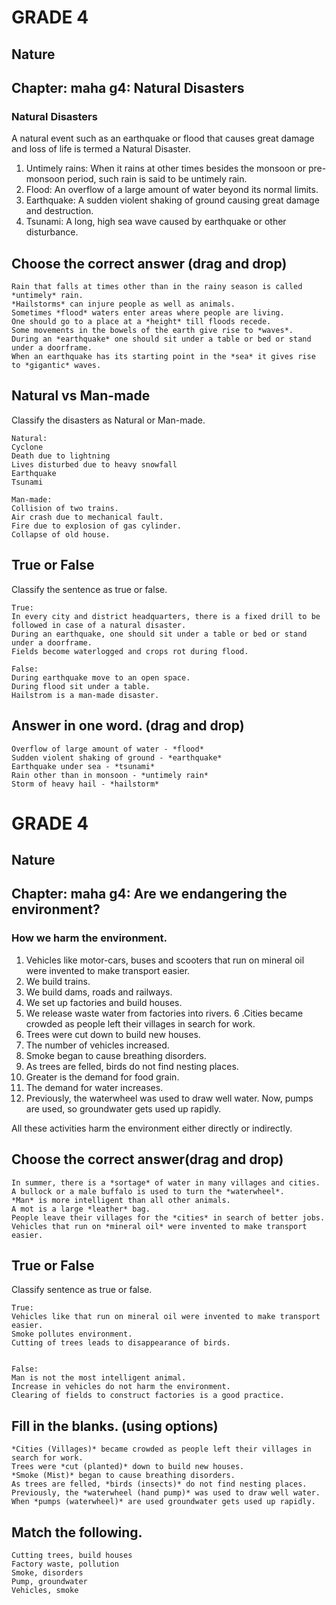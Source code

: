 # GRADE 4

## Nature

## Chapter: maha g4: Natural Disasters

### Natural Disasters

A natural event such as an earthquake or flood that causes great damage and loss of life is termed a Natural Disaster.

1. Untimely rains: When it rains at other times besides the monsoon or pre-monsoon period, such rain is said to be untimely rain.
2. Flood: An overflow of a large amount of water beyond its normal limits.
3. Earthquake: A sudden violent shaking of ground causing great damage and destruction.
4. Tsunami: A long, high sea wave caused by earthquake or other disturbance.


## Choose the correct answer (drag and drop)
```
Rain that falls at times other than in the rainy season is called *untimely* rain.
*Hailstorms* can injure people as well as animals.
Sometimes *flood* waters enter areas where people are living.
One should go to a place at a *height* till floods recede.
Some movements in the bowels of the earth give rise to *waves*.
During an *earthquake* one should sit under a table or bed or stand under a doorframe.
When an earthquake has its starting point in the *sea* it gives rise to *gigantic* waves.
```
## Natural vs Man-made

Classify the disasters as Natural or Man-made.
```
Natural: 
Cyclone
Death due to lightning
Lives disturbed due to heavy snowfall
Earthquake
Tsunami

Man-made:
Collision of two trains.
Air crash due to mechanical fault.
Fire due to explosion of gas cylinder.
Collapse of old house.
```
## True or False

Classify the sentence as true or false.
```
True: 
In every city and district headquarters, there is a fixed drill to be followed in case of a natural disaster.
During an earthquake, one should sit under a table or bed or stand under a doorframe.
Fields become waterlogged and crops rot during flood.

False:
During earthquake move to an open space.
During flood sit under a table.
Hailstrom is a man-made disaster.
```
## Answer in one word. (drag and drop)

```
Overflow of large amount of water - *flood*
Sudden violent shaking of ground - *earthquake*
Earthquake under sea - *tsunami*
Rain other than in monsoon - *untimely rain*
Storm of heavy hail - *hailstorm*
```
# GRADE 4

## Nature

## Chapter: maha g4: Are we endangering the environment?

### How we harm the environment.

1. Vehicles like motor-cars, buses and scooters that run on mineral oil were invented to make transport easier.
2. We build trains.
3. We build dams, roads and railways.
4. We set up factories and build houses.
5. We release waste water from factories into rivers. 
6 .Cities became crowded as people left their villages in search for work.
7. Trees were cut down to build new houses. 
8. The number of vehicles increased. 
9. Smoke began to cause breathing disorders.
10. As trees are felled, birds do not find nesting places.  
11. Greater is the demand for food grain. 
12. The demand for water increases.
13. Previously, the waterwheel was used to draw well water. Now, pumps are used, so groundwater gets used up rapidly.

All these activities harm the environment either directly or indirectly.

## Choose the correct answer(drag and drop)
```
In summer, there is a *sortage* of water in many villages and cities.
A bullock or a male buffalo is used to turn the *waterwheel*.
*Man* is more intelligent than all other animals.
A mot is a large *leather* bag.
People leave their villages for the *cities* in search of better jobs.
Vehicles that run on *mineral oil* were invented to make transport easier.
```
## True or False

Classify sentence as true or false.
```
True: 
Vehicles like that run on mineral oil were invented to make transport easier.
Smoke pollutes environment.
Cutting of trees leads to disappearance of birds.


False:
Man is not the most intelligent animal.
Increase in vehicles do not harm the environment.
Clearing of fields to construct factories is a good practice.
```
## Fill in the blanks. (using options)

```
*Cities (Villages)* became crowded as people left their villages in search for work.
Trees were *cut (planted)* down to build new houses.  
*Smoke (Mist)* began to cause breathing disorders.
As trees are felled, *birds (insects)* do not find nesting places.  
Previously, the *waterwheel (hand pump)* was used to draw well water.
When *pumps (waterwheel)* are used groundwater gets used up rapidly.
```
## Match the following.
```
Cutting trees, build houses
Factory waste, pollution
Smoke, disorders
Pump, groundwater
Vehicles, smoke
```

